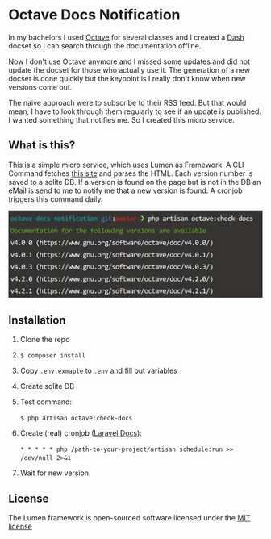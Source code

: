 # Octave Docs Notification

In my bachelors I used [Octave](https://www.gnu.org/software/octave) for several classes and I created a [Dash](https://kapeli.com/dash) docset so I can search through the documentation offline.

Now I don't use Octave anymore and I missed some updates and did not update the docset for those who actually use it. The generation of a new docset is done quickly but the keypoint is I really don't know when new versions come out.
 
 The naive approach were to subscribe to their RSS feed. But that would mean, I have to look through them regularly to see if an update is published. I wanted something that notifies me. So I created this micro service.
 
## What is this?

This is a simple micro service, which uses Lumen as Framework. A CLI Command fetches [this site](https://www.gnu.org/software/octave/doc/) and parses the HTML. Each version number is saved to a sqlite DB. If a version is found on the page but is not in the DB an eMail is send to me to notify me that a new version is found. A cronjob triggers this command daily.

![](screenshot.png)

## Installation

1. Clone the repo
1. `$ composer install`
1. Copy `.env.exmaple` to `.env` and fill out variables
1. Create sqlite DB
1. Test command:

    `$ php artisan octave:check-docs`
    
1. Create (real) cronjob ([Laravel Docs](https://laravel.com/docs/5.4/scheduling)):

    `* * * * * php /path-to-your-project/artisan schedule:run >> /dev/null 2>&1`

1. Wait for new version.

## License

The Lumen framework is open-sourced software licensed under the [MIT license](http://opensource.org/licenses/MIT)
